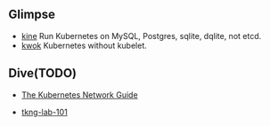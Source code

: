 ## Glimpse

- [kine](https://github.com/k3s-io/kine)  Run Kubernetes on MySQL, Postgres, sqlite, dqlite, not etcd. 
- [kwok](https://kwok.sigs.k8s.io/)  Kubernetes without kubelet.



## Dive(TODO)

- [The Kubernetes Network Guide](https://www.tkng.io/)



- [tkng-lab-101](tkng/tkng-lab-101.md)